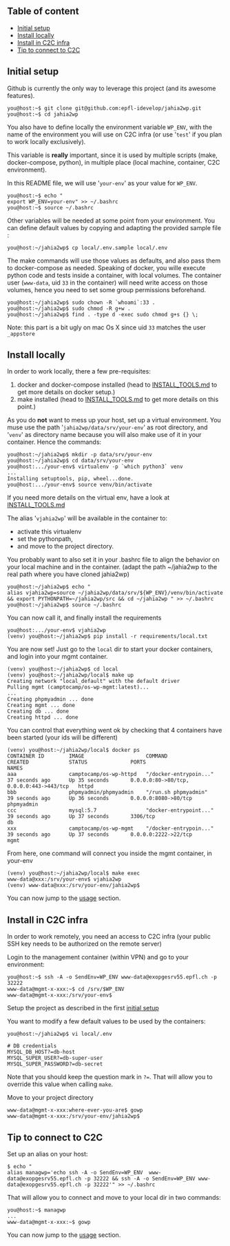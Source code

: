 Table of content
----------------

<!-- TOC -->

- [Initial setup](#initial-setup)
- [Install locally](#install-locally)
- [Install in C2C infra](#install-in-c2c-infra)
- [Tip to connect to C2C](#tip-to-connect-to-c2c)

<!-- /TOC -->

## Initial setup

Github is currently the only way to leverage this project (and its awesome features). 

    you@host:~$ git clone git@github.com:epfl-idevelop/jahia2wp.git
    you@host:~$ cd jahia2wp

You also have to define locally the environment variable `WP_ENV`, with the name of the environment you will use on C2C infra (or use '`test`' if you plan to work locally exclusively).

This variable is **really** important, since it is used by multiple scripts (make, docker-compose, python), in multiple place (local machine, container, C2C environment).

In this README file, we will use '`your-env`' as your value for `WP_ENV`.

    you@host:~$ echo "
    export WP_ENV=your-env" >> ~/.bashrc
    you@host:~$ source ~/.bashrc

Other variables will be needed at some point from your environment. You can define default values by copying and adapting the provided sample file :

    you@host:~/jahia2wp$ cp local/.env.sample local/.env

The make commands will use those values as defaults, and also pass them to docker-compose as needed. Speaking of docker, you wille execute python code and tests inside a container, with local volumes. The container user (`www-data`, uid `33` in the container) will need write access on those volumes, hence you need to set some group permissions beforehand.

    you@host:~/jahia2wp$ sudo chown -R `whoami`:33 .
    you@host:~/jahia2wp$ sudo chmod -R g+w .
    you@host:~/jahia2wp$ find . -type d -exec sudo chmod g+s {} \;

Note: this part is a bit ugly on mac Os X since uid `33` matches the user `_appstore`

## Install locally

In order to work locally, there a few pre-requisites:

1. docker and docker-compose installed (head to [INSTALL_TOOLS.md](./INSTALL_TOOLS.md) to get more details on docker setup.)
1. make installed (head to [INSTALL_TOOLS.md](./INSTALL_TOOLS.md#make) to get more details on this point.)

As you do **not** want to mess up your host, set up a virtual environment. You muse use the path '`jahia2wp/data/srv/your-env`' as root directory, and '`venv`' as directory name because you will also make use of it in your container. Hence the commands:

    you@host:~/jahia2wp$ mkdir -p data/srv/your-env
    you@host:~/jahia2wp$ cd data/srv/your-env
    you@host:.../your-env$ virtualenv -p `which python3` venv
    ...
    Installing setuptools, pip, wheel...done.
    you@host:.../your-env$ source venv/bin/activate

If you need more details on the virtual env, have a look at [INSTALL_TOOLS.md](./INSTALL_TOOLS.md#python-virtualenv)

The alias '`vjahia2wp`' will be available in the container to:
- activate this virtualenv
- set the pythonpath,
- and move to the project directory.

You probably want to also set it in your .bashrc file to align the behavior on your local machine and in the container. (adapt the path ~/jahia2wp to the real path where you have cloned jahia2wp)

    you@host:~/jahia2wp$ echo "
    alias vjahia2wp=source ~/jahia2wp/data/srv/${WP_ENV}/venv/bin/activate && export PYTHONPATH=~/jahia2wp/src && cd ~/jahia2wp " >> ~/.bashrc
    you@host:~/jahia2wp$ source ~/.bashrc

You can now call it, and finally install the requirements

    you@host:.../your-env$ vjahia2wp
    (venv) you@host:~/jahia2wp$ pip install -r requirements/local.txt

You are now set! Just go to the `local` dir to start your docker containers, and login into your mgmt container.

    (venv) you@host:~/jahia2wp$ cd local
    (venv) you@host:~/jahia2wp/local$ make up
    Creating network "local_default" with the default driver
    Pulling mgmt (camptocamp/os-wp-mgmt:latest)...
    ...
    Creating phpmyadmin ... done
    Creating mgmt ... done
    Creating db ... done
    Creating httpd ... done

You can control that everything went ok by checking that 4 containers have been started (your ids will be different)

    (venv) you@host:~/jahia2wp/local$ docker ps
    CONTAINER ID        IMAGE                    COMMAND                  CREATED             STATUS              PORTS                                      NAMES
    aaa                 camptocamp/os-wp-httpd   "/docker-entrypoin..."   37 seconds ago      Up 35 seconds       0.0.0.0:80->80/tcp, 0.0.0.0:443->443/tcp   httpd
    bbb                 phpmyadmin/phpmyadmin    "/run.sh phpmyadmin"     39 seconds ago      Up 36 seconds       0.0.0.0:8080->80/tcp                       phpmyadmin
    ccc                 mysql:5.7                "docker-entrypoint..."   39 seconds ago      Up 37 seconds       3306/tcp                                   db
    xxx                 camptocamp/os-wp-mgmt    "/docker-entrypoin..."   39 seconds ago      Up 37 seconds       0.0.0.0:2222->22/tcp                       mgmt

From here, one command will connect you inside the mgmt container, in your-env

    (venv) you@host:~/jahia2wp/local$ make exec
    www-data@xxx:/srv/your-env$ vjahia2wp
    (venv) www-data@xxx:/srv/your-env/jahia2wp$

You can now jump to the [usage](#usage) section.

## Install in C2C infra

In order to work remotely, you need an access to C2C infra (your public SSH key needs to be authorized on the remote server)

Login to the management container (within VPN) and go to your environment:

    you@host:~$ ssh -A -o SendEnv=WP_ENV www-data@exopgesrv55.epfl.ch -p 32222
    www-data@mgmt-x-xxx:~$ cd /srv/$WP_ENV
    www-data@mgmt-x-xxx:/srv/your-env$

Setup the project as described in the first [initial setup](#initial-setup)

You want to modify a few default values to be used by the containers: 

    you@host:~/jahia2wp$ vi local/.env

    # DB credentials
    MYSQL_DB_HOST?=db-host
    MYSQL_SUPER_USER?=db-super-user
    MYSQL_SUPER_PASSWORD?=db-secret
    
Note that you should keep the question mark in `?=`. That will allow you to override this value when calling `make`.

Move to your project directory

    www-data@mgmt-x-xxx:where-ever-you-are$ gowp
    www-data@mgmt-x-xxx:/srv/your-env/jahia2wp$

## Tip to connect to C2C

Set up an alias on your host:

    $ echo "
    alias managwp='echo ssh -A -o SendEnv=WP_ENV  www-data@exopgesrv55.epfl.ch -p 32222 && ssh -A -o SendEnv=WP_ENV www-data@exopgesrv55.epfl.ch -p 32222'" >> ~/.bashrc

That will allow you to connect and move to your local dir in two commands:

    you@host:~$ managwp
    ...
    www-data@mgmt-x-xxx:~$ gowp

You can now jump to the [usage](#usage) section.